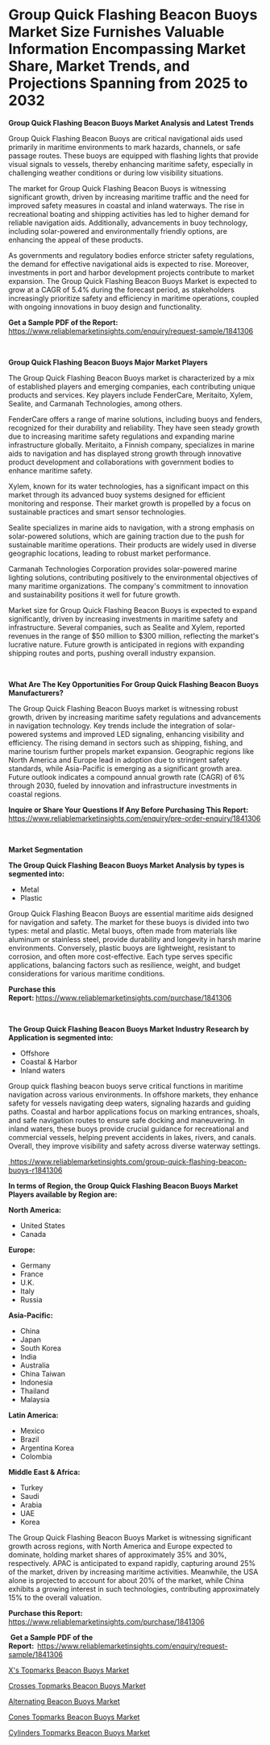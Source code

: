 <p><h1>Group Quick Flashing Beacon Buoys Market Size Furnishes Valuable Information Encompassing Market Share, Market Trends, and Projections Spanning from 2025 to 2032</h1></p><p><strong>Group Quick Flashing Beacon Buoys Market Analysis and Latest Trends</strong></p>
<p><p>Group Quick Flashing Beacon Buoys are critical navigational aids used primarily in maritime environments to mark hazards, channels, or safe passage routes. These buoys are equipped with flashing lights that provide visual signals to vessels, thereby enhancing maritime safety, especially in challenging weather conditions or during low visibility situations. </p><p>The market for Group Quick Flashing Beacon Buoys is witnessing significant growth, driven by increasing maritime traffic and the need for improved safety measures in coastal and inland waterways. The rise in recreational boating and shipping activities has led to higher demand for reliable navigation aids. Additionally, advancements in buoy technology, including solar-powered and environmentally friendly options, are enhancing the appeal of these products.</p><p>As governments and regulatory bodies enforce stricter safety regulations, the demand for effective navigational aids is expected to rise. Moreover, investments in port and harbor development projects contribute to market expansion. The Group Quick Flashing Beacon Buoys Market is expected to grow at a CAGR of 5.4% during the forecast period, as stakeholders increasingly prioritize safety and efficiency in maritime operations, coupled with ongoing innovations in buoy design and functionality.</p></p>
<p><strong>Get a Sample PDF of the Report:&nbsp;</strong> <a href="https://www.reliablemarketinsights.com/enquiry/request-sample/1841306?utm_campaign=2280&utm_medium=2&utm_source=Github&utm_content=ia&utm_term=12042025&utm_id=group-quick-flashing-beacon-buoys">https://www.reliablemarketinsights.com/enquiry/request-sample/1841306</a></p>
<p>&nbsp;</p>
<p><strong>Group Quick Flashing Beacon Buoys Major Market Players</strong></p>
<p><p>The Group Quick Flashing Beacon Buoys market is characterized by a mix of established players and emerging companies, each contributing unique products and services. Key players include FenderCare, Meritaito, Xylem, Sealite, and Carmanah Technologies, among others.</p><p>FenderCare offers a range of marine solutions, including buoys and fenders, recognized for their durability and reliability. They have seen steady growth due to increasing maritime safety regulations and expanding marine infrastructure globally. Meritaito, a Finnish company, specializes in marine aids to navigation and has displayed strong growth through innovative product development and collaborations with government bodies to enhance maritime safety.</p><p>Xylem, known for its water technologies, has a significant impact on this market through its advanced buoy systems designed for efficient monitoring and response. Their market growth is propelled by a focus on sustainable practices and smart sensor technologies.</p><p>Sealite specializes in marine aids to navigation, with a strong emphasis on solar-powered solutions, which are gaining traction due to the push for sustainable maritime operations. Their products are widely used in diverse geographic locations, leading to robust market performance.</p><p>Carmanah Technologies Corporation provides solar-powered marine lighting solutions, contributing positively to the environmental objectives of many maritime organizations. The company's commitment to innovation and sustainability positions it well for future growth.</p><p>Market size for Group Quick Flashing Beacon Buoys is expected to expand significantly, driven by increasing investments in maritime safety and infrastructure. Several companies, such as Sealite and Xylem, reported revenues in the range of $50 million to $300 million, reflecting the market's lucrative nature. Future growth is anticipated in regions with expanding shipping routes and ports, pushing overall industry expansion.</p></p>
<p>&nbsp;</p>
<p><strong>What Are The Key Opportunities For Group Quick Flashing Beacon Buoys Manufacturers?</strong></p>
<p><p>The Group Quick Flashing Beacon Buoys market is witnessing robust growth, driven by increasing maritime safety regulations and advancements in navigation technology. Key trends include the integration of solar-powered systems and improved LED signaling, enhancing visibility and efficiency. The rising demand in sectors such as shipping, fishing, and marine tourism further propels market expansion. Geographic regions like North America and Europe lead in adoption due to stringent safety standards, while Asia-Pacific is emerging as a significant growth area. Future outlook indicates a compound annual growth rate (CAGR) of 6% through 2030, fueled by innovation and infrastructure investments in coastal regions.</p></p>
<p><strong>Inquire or Share Your Questions If Any Before Purchasing This Report:</strong> <a href="https://www.reliablemarketinsights.com/enquiry/pre-order-enquiry/1841306?utm_campaign=2280&utm_medium=2&utm_source=Github&utm_content=ia&utm_term=12042025&utm_id=group-quick-flashing-beacon-buoys">https://www.reliablemarketinsights.com/enquiry/pre-order-enquiry/1841306</a></p>
<p>&nbsp;</p>
<p><strong>Market Segmentation</strong></p>
<p><strong>The Group Quick Flashing Beacon Buoys Market Analysis by types is segmented into:</strong></p>
<p><ul><li>Metal</li><li>Plastic</li></ul></p>
<p><p>Group Quick Flashing Beacon Buoys are essential maritime aids designed for navigation and safety. The market for these buoys is divided into two types: metal and plastic. Metal buoys, often made from materials like aluminum or stainless steel, provide durability and longevity in harsh marine environments. Conversely, plastic buoys are lightweight, resistant to corrosion, and often more cost-effective. Each type serves specific applications, balancing factors such as resilience, weight, and budget considerations for various maritime conditions.</p></p>
<p><strong>Purchase this Report:&nbsp;</strong><a href="https://www.reliablemarketinsights.com/purchase/1841306?utm_campaign=2280&utm_medium=2&utm_source=Github&utm_content=ia&utm_term=12042025&utm_id=group-quick-flashing-beacon-buoys">https://www.reliablemarketinsights.com/purchase/1841306</a></p>
<p>&nbsp;</p>
<p><strong>The Group Quick Flashing Beacon Buoys Market Industry Research by Application is segmented into:</strong></p>
<p><ul><li>Offshore</li><li>Coastal & Harbor</li><li>Inland waters</li></ul></p>
<p><p>Group quick flashing beacon buoys serve critical functions in maritime navigation across various environments. In offshore markets, they enhance safety for vessels navigating deep waters, signaling hazards and guiding paths. Coastal and harbor applications focus on marking entrances, shoals, and safe navigation routes to ensure safe docking and maneuvering. In inland waters, these buoys provide crucial guidance for recreational and commercial vessels, helping prevent accidents in lakes, rivers, and canals. Overall, they improve visibility and safety across diverse waterway settings.</p></p>
<p><a href="https://www.reliablemarketinsights.com/group-quick-flashing-beacon-buoys-r1841306?utm_campaign=2280&utm_medium=2&utm_source=Github&utm_content=ia&utm_term=12042025&utm_id=group-quick-flashing-beacon-buoys">&nbsp;https://www.reliablemarketinsights.com/group-quick-flashing-beacon-buoys-r1841306</a></p>
<p><strong>In terms of Region, the Group Quick Flashing Beacon Buoys Market Players available by Region are:</strong></p>
<p>
    <p> <strong> North America: </strong>
        <ul>
            <li>United States</li>
            <li>Canada</li>
        </ul>
        </p> 
    <p> <strong> Europe: </strong>
        <ul>
            <li>Germany</li>
            <li>France</li>
            <li>U.K.</li>
            <li>Italy</li>
            <li>Russia</li>
        </ul>
        </p> 
    <p> <strong> Asia-Pacific: </strong>
        <ul>
            <li>China</li>
            <li>Japan</li>
            <li>South Korea</li>
            <li>India</li>
            <li>Australia</li>
            <li>China Taiwan</li>
            <li>Indonesia</li>
            <li>Thailand</li>
            <li>Malaysia</li>
        </ul>
        </p> 
    <p> <strong> Latin America: </strong>
        <ul>
            <li>Mexico</li>
            <li>Brazil</li>
            <li>Argentina Korea</li>
            <li>Colombia</li>
        </ul>
        </p> 
    <p> <strong> Middle East & Africa: </strong>
        <ul>
            <li>Turkey</li>
            <li>Saudi</li>
            <li>Arabia</li>
            <li>UAE</li>
            <li>Korea</li>
        </ul>
    </p>
    </p>
<p><p>The Group Quick Flashing Beacon Buoys Market is witnessing significant growth across regions, with North America and Europe expected to dominate, holding market shares of approximately 35% and 30%, respectively. APAC is anticipated to expand rapidly, capturing around 25% of the market, driven by increasing maritime activities. Meanwhile, the USA alone is projected to account for about 20% of the market, while China exhibits a growing interest in such technologies, contributing approximately 15% to the overall valuation.</p></p>
<p><strong>Purchase this Report: </strong><a href="https://www.reliablemarketinsights.com/purchase/1841306?utm_campaign=2280&utm_medium=2&utm_source=Github&utm_content=ia&utm_term=12042025&utm_id=group-quick-flashing-beacon-buoys">https://www.reliablemarketinsights.com/purchase/1841306</a></p>
<p>&nbsp;<strong>Get a Sample PDF of the Report:&nbsp;&nbsp;</strong><a href="https://www.reliablemarketinsights.com/enquiry/request-sample/1841306?utm_campaign=2280&utm_medium=2&utm_source=Github&utm_content=ia&utm_term=12042025&utm_id=group-quick-flashing-beacon-buoys">https://www.reliablemarketinsights.com/enquiry/request-sample/1841306</a></p>
<p><strong></strong></p>
<p><p><a href="https://github.com/cevelilozano93/Market-Research-Report-List-1/blob/main/xs-topmarks-beacon-buoys-market.md?utm_campaign=2280&utm_medium=2&utm_source=Github&utm_content=ia&utm_term=12042025&utm_id=group-quick-flashing-beacon-buoys">X's Topmarks Beacon Buoys Market</a></p><p><a href="https://github.com/gogashopkewy/Market-Research-Report-List-1/blob/main/crosses-topmarks-beacon-buoys-market.md?utm_campaign=2280&utm_medium=2&utm_source=Github&utm_content=ia&utm_term=12042025&utm_id=group-quick-flashing-beacon-buoys">Crosses Topmarks Beacon Buoys Market</a></p><p><a href="https://github.com/kohushamudo3/Market-Research-Report-List-1/blob/main/alternating-beacon-buoys-market.md?utm_campaign=2280&utm_medium=2&utm_source=Github&utm_content=ia&utm_term=12042025&utm_id=group-quick-flashing-beacon-buoys">Alternating Beacon Buoys Market</a></p><p><a href="https://github.com/myrieronays5/Market-Research-Report-List-1/blob/main/cones-topmarks-beacon-buoys-market.md?utm_campaign=2280&utm_medium=2&utm_source=Github&utm_content=ia&utm_term=12042025&utm_id=group-quick-flashing-beacon-buoys">Cones Topmarks Beacon Buoys Market</a></p><p><a href="https://github.com/eskelimaksic/Market-Research-Report-List-1/blob/main/cylinders-topmarks-beacon-buoys-market.md?utm_campaign=2280&utm_medium=2&utm_source=Github&utm_content=ia&utm_term=12042025&utm_id=group-quick-flashing-beacon-buoys">Cylinders Topmarks Beacon Buoys Market</a></p></p>